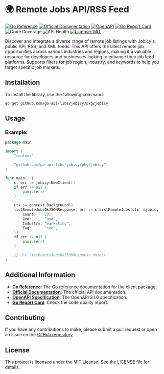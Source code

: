 # 🌍 Remote Jobs API/RSS Feed
[![Go Reference](https://pkg.go.dev/badge/github.com/go-api-libs/jobicy.svg)](https://pkg.go.dev/github.com/go-api-libs/jobicy/pkg/jobicy)
[![Official Documentation](https://img.shields.io/badge/docs-API-blue)](https://jobicy.com/jobs-rss-feed)
[![OpenAPI](https://img.shields.io/badge/OpenAPI-3.1-blue)](/api/openapi.json)
[![Go Report Card](https://goreportcard.com/badge/github.com/go-api-libs/jobicy)](https://goreportcard.com/report/github.com/go-api-libs/jobicy)
![Code Coverage](https://img.shields.io/badge/coverage-0%25-red)
![API Health](https://img.shields.io/badge/API_health-65%25-yellowgreen)
[![License: MIT](https://img.shields.io/badge/License-MIT-yellow.svg)](./LICENSE)

Discover and integrate a diverse range of remote job listings with Jobicy's public API, RSS, and XML feeds. This API offers the latest remote job opportunities across various industries and regions, making it a valuable resource for developers and businesses looking to enhance their job feed platforms. Supports filters for job region, industry, and keywords to help you target specific job markets.

## Installation

To install the library, use the following command:

```shell
go get github.com/go-api-libs/jobicy/pkg/jobicy
```

## Usage

### Example: 

```go
package main

import (
	"context"

	"github.com/go-api-libs/jobicy/pkg/jobicy"
)

func main() {
	c, err := jobicy.NewClient()
	if err != nil {
		panic(err)
	}

	ctx := context.Background()
	listRemoteJobsOkJSONResponse, err := c.ListRemoteJobs(ctx, &jobicy.ListRemoteJobsParams{
		Count:    20,
		Geo:      "usa",
		Industry: "marketing",
		Tag:      "seo",
	})
	if err != nil {
		panic(err)
	}

	// Use listRemoteJobsOkJSONResponse object
}

```

## Additional Information

- [**Go Reference**](https://pkg.go.dev/github.com/go-api-libs/jobicy/pkg/jobicy): The Go reference documentation for the client package.
- [**Official Documentation**](https://jobicy.com/jobs-rss-feed): The official API documentation.
- [**OpenAPI Specification**](./api/openapi.json): The OpenAPI 3.1.0 specification.
- [**Go Report Card**](https://goreportcard.com/report/github.com/go-api-libs/jobicy): Check the code quality report.

## Contributing

If you have any contributions to make, please submit a pull request or open an issue on the [GitHub repository](https://github.com/go-api-libs/jobicy).

## License

This project is licensed under the MIT License. See the [LICENSE](./LICENSE) file for details.
